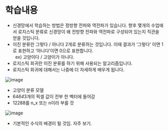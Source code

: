 # 학습내용
- 신경망에서 학습하는 방법은 정방향 전파와 역전파가 있습니다. 향후 몇개의 수업에서 로지스틱 분류로 신경망이 왜 전방향 전파와 역전파로 구성되어 있는지 직관을 얻을 것입니다.
- 이진 분류란 그렇다 / 아니다 2개로 분류하는 것입니다. 이때 결과가 ‘그렇다’ 이면 1로 표현하고 ‘아니다’이면 0으로 표현합니다.<br>
&nbsp; ex) 고양이다 / 고양이가 아니다.
- 로지스틱 회귀란 이진 분류를 하기 위해 사용되는 알고리즘입니다.
- 로지스틱 회귀에 대해서는 나중에 더 자세하게 배우게 됩니다.

![image](https://user-images.githubusercontent.com/52098725/91971770-b355c580-ed54-11ea-9716-b3480d3b28d5.png)
- 고양이 분류 모델
- 64*64*3개의 픽셀 값이 전부 한 벡터에 들어감
- 12288를 n_x 또는 n이라 부를 것


![image](https://user-images.githubusercontent.com/52098725/91976938-c2d90c80-ed5c-11ea-8e12-4e96360ceb40.png)
- 기본적인 수식의 배경이 될 것임. 자주 보기.
